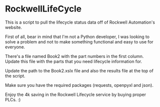 # RockwellLifeCycle
This is a script to pull the lifecycle status data off of Rockwell Automation's website. 

First of all, bear in mind that I'm not a Python developer, I was looking to solve a problem and not to make something functional and easy to use for everyone. 

There's a file named Book2 with the part numbers in the first column. Update this file with the parts that you need lifecycle information for. 

Update the path to the Book2.xslx file and also the results file at the top of the script. 

Make sure you have the required packages (requests, openpyxl and json). 

Enjoy the 4k saving in the Rockwell Lifecycle service by buying proper PLCs. :) 
